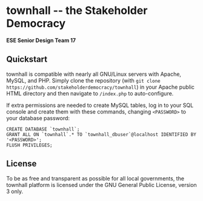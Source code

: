 townhall -- the Stakeholder Democracy
===========================

**ESE Senior Design Team 17**

## Quickstart

townhall is compatible with nearly all GNU/Linux servers with Apache, MySQL, and PHP. Simply clone the repository (with `git clone https://github.com/stakeholderdemocracy/townhall`) in your Apache public HTML directory and then navigate to `/index.php` to auto-configure. 

If extra permissions are needed to create MySQL tables, log in to your SQL console and create them with these commands, changing `<PASSWORD>` to your database password:

```
CREATE DATABASE `townhall`;
GRANT ALL ON `townhall`.* TO `townhall_dbuser`@localhost IDENTIFIED BY '<PASSWORD>';
FLUSH PRIVILEGES;
```

## License

To be as free and transparent as possible for all local governments, the townhall platform is licensed under the GNU General Public License, version 3 only.

